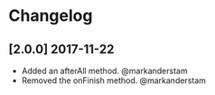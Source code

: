 # Changelog

## [2.0.0] 2017-11-22

- Added an afterAll method. @markanderstam
- Removed the onFinish method. @markanderstam
